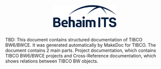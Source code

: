 <img src="./behaimits.png" width="200" style="display:block; margin:auto;">
&nbsp;


TBD:
This document contains structured documentation of TIBCO BW6/BWCE. It was generated automatically by MakeDoc for TIBCO. The document contains 2 main parts. Project documentation, which contains TIBCO BW6/BWCE projects and Cross-Reference documentation, which shows relations between TIBCO BW objects.

